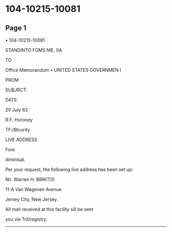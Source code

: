 # 104-10215-10081

## Page 1

• 104-10215-10081

STANDINTO FOMS ME, 0A

TO

Office Memorandum • UNITED STATES GOVERNMEN I

PROM

SUBJRCT:

DATE:

20 July 62

R.F. Horoney

TF:/BIcurity

LIVE ADDRESS

Fore

diminisal.

Per your request, the following live address has been set up:

Nir. Warren H. BIRKITIS

11-A Van Wagenen Avenue

Jersey City, New Jersey.

All mail received at this facility sill be sent

you via Tril/registry.

---


